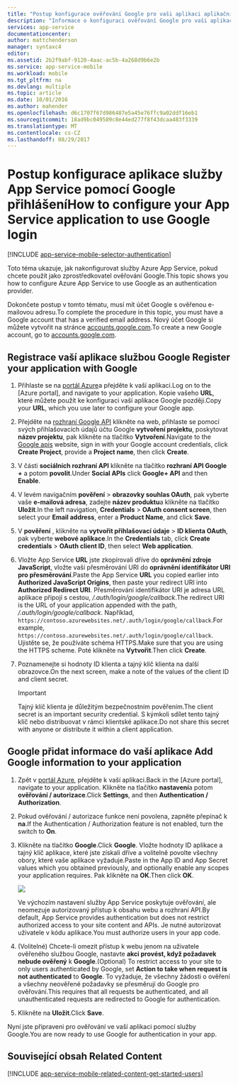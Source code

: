 ```yaml
---
title: "Postup konfigurace ověřování Google pro vaši aplikaci aplikační služby"
description: "Informace o konfiguraci ověřování Google pro vaši aplikaci aplikační služby."
services: app-service
documentationcenter: 
author: mattchenderson
manager: syntaxc4
editor: 
ms.assetid: 2b2f9abf-9120-4aac-ac5b-4a268d9b6e2b
ms.service: app-service-mobile
ms.workload: mobile
ms.tgt_pltfrm: na
ms.devlang: multiple
ms.topic: article
ms.date: 10/01/2016
ms.author: mahender
ms.openlocfilehash: d6c1707f67d986487e5a45e76ffc9a02ddf16eb1
ms.sourcegitcommit: 18ad9bc049589c8e44ed277f8f43dcaa483f3339
ms.translationtype: MT
ms.contentlocale: cs-CZ
ms.lasthandoff: 08/29/2017
---
```

# <a name="how-to-configure-your-app-service-application-to-use-google-login"></a><span data-ttu-id="7db5b-103">Postup konfigurace aplikace služby App Service pomocí Google přihlášení</span><span class="sxs-lookup"><span data-stu-id="7db5b-103">How to configure your App Service application to use Google login</span></span>
[!INCLUDE [app-service-mobile-selector-authentication](../../includes/app-service-mobile-selector-authentication.md)]

<span data-ttu-id="7db5b-104">Toto téma ukazuje, jak nakonfigurovat služby Azure App Service, pokud chcete použít jako zprostředkovatel ověřování Google.</span><span class="sxs-lookup"><span data-stu-id="7db5b-104">This topic shows you how to configure Azure App Service to use Google as an authentication provider.</span></span>

<span data-ttu-id="7db5b-105">Dokončete postup v tomto tématu, musí mít účet Google s ověřenou e-mailovou adresu.</span><span class="sxs-lookup"><span data-stu-id="7db5b-105">To complete the procedure in this topic, you must have a Google account that has a verified email address.</span></span> <span data-ttu-id="7db5b-106">Nový účet Google si můžete vytvořit na stránce [accounts.google.com](http://go.microsoft.com/fwlink/p/?LinkId=268302).</span><span class="sxs-lookup"><span data-stu-id="7db5b-106">To create a new Google account, go to [accounts.google.com](http://go.microsoft.com/fwlink/p/?LinkId=268302).</span></span>

## <span data-ttu-id="7db5b-107"><a name="register"></a>Registrace vaší aplikace službou Google</span><span class="sxs-lookup"><span data-stu-id="7db5b-107"><a name="register"> </a>Register your application with Google</span></span>
1. <span data-ttu-id="7db5b-108">Přihlaste se na [portál Azure]a přejděte k vaší aplikaci.</span><span class="sxs-lookup"><span data-stu-id="7db5b-108">Log on to the [Azure portal], and navigate to your application.</span></span> <span data-ttu-id="7db5b-109">Kopie vašeho **URL**, které můžete použít ke konfiguraci vaší aplikace Google později.</span><span class="sxs-lookup"><span data-stu-id="7db5b-109">Copy your **URL**, which you use later to configure your Google app.</span></span>
2. <span data-ttu-id="7db5b-110">Přejděte na [rozhraní Google API](http://go.microsoft.com/fwlink/p/?LinkId=268303) klikněte na web, přihlaste se pomocí svých přihlašovacích údajů účtu Google **vytvoření projektu**, poskytovat **název projektu**, pak klikněte na tlačítko  **Vytvoření**.</span><span class="sxs-lookup"><span data-stu-id="7db5b-110">Navigate to the [Google apis](http://go.microsoft.com/fwlink/p/?LinkId=268303) website, sign in with your Google account credentials, click **Create Project**, provide a **Project name**, then click **Create**.</span></span>
3. <span data-ttu-id="7db5b-111">V části **sociálních rozhraní API** klikněte na tlačítko **rozhraní API Google +** a potom **povolit**.</span><span class="sxs-lookup"><span data-stu-id="7db5b-111">Under **Social APIs** click **Google+ API** and then **Enable**.</span></span>
4. <span data-ttu-id="7db5b-112">V levém navigačním **pověření** > **obrazovky souhlas OAuth**, pak vyberte vaše **e-mailová adresa**, zadejte **název produktu**a klikněte na tlačítko **Uložit**.</span><span class="sxs-lookup"><span data-stu-id="7db5b-112">In the left navigation, **Credentials** > **OAuth consent screen**, then select your **Email address**,  enter a **Product Name**, and click **Save**.</span></span>
5. <span data-ttu-id="7db5b-113">V **pověření** , klikněte na **vytvořit přihlašovací údaje** > **ID klienta OAuth**, pak vyberte **webové aplikace**.</span><span class="sxs-lookup"><span data-stu-id="7db5b-113">In the **Credentials** tab, click **Create credentials** > **OAuth client ID**, then select **Web application**.</span></span>
6. <span data-ttu-id="7db5b-114">Vložte App Service **URL** jste zkopírovali dříve do **oprávnění zdroje JavaScript**, vložte vaší přesměrování URI do **oprávnění identifikátor URI pro přesměrování**.</span><span class="sxs-lookup"><span data-stu-id="7db5b-114">Paste the App Service **URL** you copied earlier into **Authorized JavaScript Origins**, then paste your redirect URI into **Authorized Redirect URI**.</span></span> <span data-ttu-id="7db5b-115">Přesměrování identifikátor URI je adresa URL aplikace připojí s cestou, */.auth/login/google/callback*.</span><span class="sxs-lookup"><span data-stu-id="7db5b-115">The redirect URI is the URL of your application appended with the path, */.auth/login/google/callback*.</span></span> <span data-ttu-id="7db5b-116">Například, `https://contoso.azurewebsites.net/.auth/login/google/callback`.</span><span class="sxs-lookup"><span data-stu-id="7db5b-116">For example, `https://contoso.azurewebsites.net/.auth/login/google/callback`.</span></span> <span data-ttu-id="7db5b-117">Ujistěte se, že používáte schéma HTTPS.</span><span class="sxs-lookup"><span data-stu-id="7db5b-117">Make sure that you are using the HTTPS scheme.</span></span> <span data-ttu-id="7db5b-118">Poté klikněte na **Vytvořit**.</span><span class="sxs-lookup"><span data-stu-id="7db5b-118">Then click **Create**.</span></span>
7. <span data-ttu-id="7db5b-119">Poznamenejte si hodnoty ID klienta a tajný klíč klienta na další obrazovce.</span><span class="sxs-lookup"><span data-stu-id="7db5b-119">On the next screen, make a note of the values of the client ID and client secret.</span></span>

    > [!IMPORTANT]
    > <span data-ttu-id="7db5b-120">Tajný klíč klienta je důležitým bezpečnostním pověřením.</span><span class="sxs-lookup"><span data-stu-id="7db5b-120">The client secret is an important security credential.</span></span> <span data-ttu-id="7db5b-121">S kýmkoli sdílet tento tajný klíč nebo distribuovat v rámci klientské aplikace.</span><span class="sxs-lookup"><span data-stu-id="7db5b-121">Do not share this secret with anyone or distribute it within a client application.</span></span>


## <span data-ttu-id="7db5b-122"><a name="secrets"></a>Google přidat informace do vaší aplikace</span><span class="sxs-lookup"><span data-stu-id="7db5b-122"><a name="secrets"> </a>Add Google information to your application</span></span>
1. <span data-ttu-id="7db5b-123">Zpět v [portál Azure], přejděte k vaší aplikaci.</span><span class="sxs-lookup"><span data-stu-id="7db5b-123">Back in the [Azure portal], navigate to your application.</span></span> <span data-ttu-id="7db5b-124">Klikněte na tlačítko **nastavení**a potom **ověřování / autorizace**.</span><span class="sxs-lookup"><span data-stu-id="7db5b-124">Click **Settings**, and then **Authentication / Authorization**.</span></span>
2. <span data-ttu-id="7db5b-125">Pokud ověřování / autorizace funkce není povolena, zapněte přepínač k **na**.</span><span class="sxs-lookup"><span data-stu-id="7db5b-125">If the Authentication / Authorization feature is not enabled, turn the switch to **On**.</span></span>
3. <span data-ttu-id="7db5b-126">Klikněte na tlačítko **Google**.</span><span class="sxs-lookup"><span data-stu-id="7db5b-126">Click **Google**.</span></span> <span data-ttu-id="7db5b-127">Vložte hodnoty ID aplikace a tajný klíč aplikace, které jste získali dříve a volitelně povolte všechny obory, které vaše aplikace vyžaduje.</span><span class="sxs-lookup"><span data-stu-id="7db5b-127">Paste in the App ID and App Secret values which you obtained previously, and optionally enable any scopes your application requires.</span></span> <span data-ttu-id="7db5b-128">Pak klikněte na **OK**.</span><span class="sxs-lookup"><span data-stu-id="7db5b-128">Then click **OK**.</span></span>
   
   ![][1]
   
   <span data-ttu-id="7db5b-129">Ve výchozím nastavení služby App Service poskytuje ověřování, ale neomezuje autorizovaný přístup k obsahu webu a rozhraní API.</span><span class="sxs-lookup"><span data-stu-id="7db5b-129">By default, App Service provides authentication but does not restrict authorized access to your site content and APIs.</span></span> <span data-ttu-id="7db5b-130">Je nutné autorizovat uživatele v kódu aplikace.</span><span class="sxs-lookup"><span data-stu-id="7db5b-130">You must authorize users in your app code.</span></span>
4. <span data-ttu-id="7db5b-131">(Volitelné) Chcete-li omezit přístup k webu jenom na uživatele ověřeného službou Google, nastavte **akci provést, když požadavek nebude ověřený** k **Google**.</span><span class="sxs-lookup"><span data-stu-id="7db5b-131">(Optional) To restrict access to your site to only users authenticated by Google, set **Action to take when request is not authenticated** to **Google**.</span></span> <span data-ttu-id="7db5b-132">To vyžaduje, že všechny žádosti o ověření a všechny neověřené požadavky se přesměrují do Google pro ověřování.</span><span class="sxs-lookup"><span data-stu-id="7db5b-132">This requires that all requests be authenticated, and all unauthenticated requests are redirected to Google for authentication.</span></span>
5. <span data-ttu-id="7db5b-133">Klikněte na **Uložit**.</span><span class="sxs-lookup"><span data-stu-id="7db5b-133">Click **Save**.</span></span>

<span data-ttu-id="7db5b-134">Nyní jste připraveni pro ověřování ve vaší aplikaci pomocí služby Google.</span><span class="sxs-lookup"><span data-stu-id="7db5b-134">You are now ready to use Google for authentication in your app.</span></span>

## <span data-ttu-id="7db5b-135"><a name="related-content"></a>Související obsah</span><span class="sxs-lookup"><span data-stu-id="7db5b-135"><a name="related-content"> </a>Related Content</span></span>
[!INCLUDE [app-service-mobile-related-content-get-started-users](../../includes/app-service-mobile-related-content-get-started-users.md)]

<!-- Anchors. -->

<!-- Images. -->

[0]: ./media/app-service-mobile-how-to-configure-google-authentication/mobile-app-google-redirect.png
[1]: ./media/app-service-mobile-how-to-configure-google-authentication/mobile-app-google-settings.png

<!-- URLs. -->

[Google apis]: http://go.microsoft.com/fwlink/p/?LinkId=268303

[portál Azure]: https://portal.azure.com/

